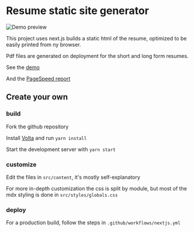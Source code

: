 # Resume static site generator

![Demo preview](https://abrioy.github.io/resume-nextjs-ssg/preview.png)

This project uses next.js builds a static html of the resume, optimized to be easily printed from ny browser.

Pdf files are generated on deployment for the short and long form resumes.

See the [demo](https://)

And the [PageSpeed report](https://pagespeed.web.dev/analysis?url=https%3A%2F%2Fabrioy.github.io%2Fresume-nextjs-ssg%2F&form_factor=desktop)

## Create your own

### build

Fork the github repository

Install [Volta](https://volta.sh/) and run `yarn install`

Start the development server with `yarn start`

### customize

Edit the files in `src/content`, it's mostly self-explanatory

For more in-depth customization the css is split by module, but most of the mdx styling is done in `src/styles/globals.css`

### deploy

For a production build, follow the steps in `.github/workflows/nextjs.yml`
